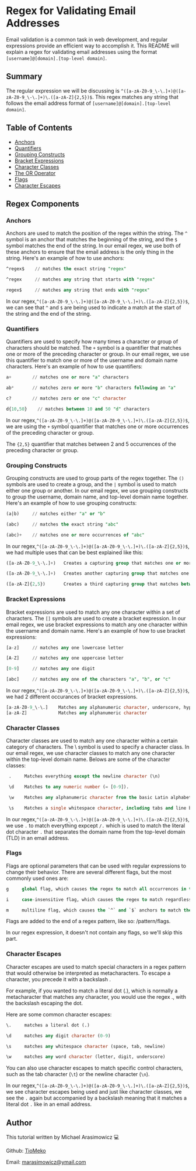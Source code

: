 # Regex for Validating Email Addresses

Email validation is a common task in web development, and regular expressions provide an efficient way to accomplish it. This README will explain a regex for validating email addresses using the format `[username]@[domain].[top-level domain]`.

## Summary

The regular expression we will be discussing is `^([a-zA-Z0-9_\-\.]+)@([a-zA-Z0-9_\-\.]+)\.([a-zA-Z]{2,5})$`. This regex matches any string that follows the email address format of `[username]@[domain].[top-level domain]`.

## Table of Contents

- [Anchors](#anchors)
- [Quantifiers](#quantifiers)
- [Grouping Constructs](#grouping-constructs)
- [Bracket Expressions](#bracket-expressions)
- [Character Classes](#character-classes)
- [The OR Operator](#the-or-operator)
- [Flags](#flags)
- [Character Escapes](#character-escapes)

## Regex Components

### Anchors
 Anchors are used to match the position of the regex within the string. The `^` symbol is an anchor that matches the beginning of the string, and the `$` symbol matches the end of the string. In our email regex, we use both of these anchors to ensure that the email address is the only thing in the string. Here's an example of how to use anchors:

```sql
^regex$    // matches the exact string "regex"

^regex     // matches any string that starts with "regex"

regex$     // matches any string that ends with "regex"
```

In our regex,`^([a-zA-Z0-9_\-\.]+)@([a-zA-Z0-9_\-\.]+)\.([a-zA-Z]{2,5})$`, we can see that `^` and `$` are being used to indicate a match at the start of the string and the end of the string.
### Quantifiers
Quantifiers are used to specify how many times a character or group of characters should be matched. The `+` symbol is a quantifier that matches one or more of the preceding character or group. In our email regex, we use this quantifier to match one or more of the username and domain name characters. Here's an example of how to use quantifiers:

```sql
a+        // matches one or more "a" characters

ab*       // matches zero or more "b" characters following an "a"

c?        // matches zero or one "c" character

d{10,50}    // matches between 10 and 50 "d" characters
```

In our regex,`^([a-zA-Z0-9_\-\.]+)@([a-zA-Z0-9_\-\.]+)\.([a-zA-Z]{2,5})$`, we are using the `+` symbol quantifier that matches one or more occurrences of the preceding character or group.

The `{2,5}` quantifier that matches between 2 and 5 occurrences of the preceding character or group.

### Grouping Constructs
Grouping constructs are used to group parts of the regex together. The `()` symbols are used to create a group, and the `|` symbol is used to match either one group or another. In our email regex, we use grouping constructs to group the username, domain name, and top-level domain name together. Here's an example of how to use grouping constructs:

```sql
(a|b)     // matches either "a" or "b"

(abc)     // matches the exact string "abc"

(abc)+    // matches one or more occurrences of "abc"
```

In our regex,`^([a-zA-Z0-9_\-\.]+)@([a-zA-Z0-9_\-\.]+)\.([a-zA-Z]{2,5})$`, we had multiple uses that can be best explained like this:

```sql
([a-zA-Z0-9_\-\.]+)   Creates a capturing group that matches one or more occurrences of any alphanumeric character, underscore, hyphen, or period.

([a-zA-Z0-9_\-\.]+)   Creates another capturing group that matches one or more occurrences of any alphanumeric character, underscore, hyphen, or period.

([a-zA-Z]{2,5})       Creates a third capturing group that matches between 2 and 5 occurrences of any alphabetic character.
```

### Bracket Expressions
Bracket expressions are used to match any one character within a set of characters. The `[]` symbols are used to create a bracket expression. In our email regex, we use bracket expressions to match any one character within the username and domain name. Here's an example of how to use bracket expressions:

```sql
[a-z]     // matches any one lowercase letter

[A-Z]     // matches any one uppercase letter

[0-9]     // matches any one digit

[abc]     // matches any one of the characters "a", "b", or "c"
```

In our regex,`^([a-zA-Z0-9_\-\.]+)@([a-zA-Z0-9_\-\.]+)\.([a-zA-Z]{2,5})$`, we had 2 different occurances of bracket expressions.

```sql
[a-zA-Z0-9_\-\.]    Matches any alphanumeric character, underscore, hyphen, or period.
[a-zA-Z]            Matches any alphanumeric character 
```

### Character Classes
Character classes are used to match any one character within a certain category of characters. The \ symbol is used to specify a character class. In our email regex, we use character classes to match any one character within the top-level domain name. Belows are some of the character classes:

```sql
 .     Matches everything except the newline character (\n)

 \d    Matches to any numeric number (= [0-9]).

 \w    Matches any alphanumeric character from the basic Latin alphabet, including the underscore (). (= [A-Za-z0-9]).

 \s    Matches a single whitespace character, including tabs and line breaks
```

In our regex,`^([a-zA-Z0-9_\-\.]+)@([a-zA-Z0-9_\-\.]+)\.([a-zA-Z]{2,5})$`, we use `.` to match everything expcept `/.` which is used to match the literal dot character `.` that separates the domain name from the top-level domain (TLD) in an email address.

### Flags
Flags are optional parameters that can be used with regular expressions to change their behavior. There are several different flags, but the most commonly used ones are:

```sql 
g     global flag, which causes the regex to match all occurrences in the input string, not just the first one.

i     case-insensitive flag, which causes the regex to match regardless of whether the letters are uppercase or lowercase.

m     multiline flag, which causes the `^` and `$` anchors to match the start and end of each line, rather than just the start and end of the entire input string.
```

Flags are added to the end of a regex pattern, like so: /pattern/flags.

In our regex expression, it doesn't not contain any flags, so we'll skip this part.

### Character Escapes
Character escapes are used to match special characters in a regex pattern that would otherwise be interpreted as metacharacters. To escape a character, you precede it with a backslash \.

For example, if you wanted to match a literal dot (.), which is normally a metacharacter that matches any character, you would use the regex \., with the backslash escaping the dot.

Here are some common character escapes:

```sql
\.     matches a literal dot (.)

\d     matches any digit character (0-9)

\s     matches any whitespace character (space, tab, newline)

\w     matches any word character (letter, digit, underscore)
```
You can also use character escapes to match specific control characters, such as the tab character (`\t`) or the newline character (`\n`).

In our regex,`^([a-zA-Z0-9_\-\.]+)@([a-zA-Z0-9_\-\.]+)\.([a-zA-Z]{2,5})$`, we see character escapes being used and just like character classes, we see the `.` again but accompanied by a backslash meaning that it matches a literal dot `.` like in an email address. 

## Author

This tutorial written by Michael Arasimowicz 💻

Github: [TioMeko](https://github.com/TioMeko)

Email: marasimowicz@ymail.com
